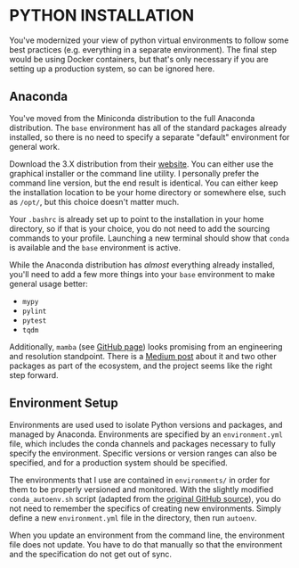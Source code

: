 
# PYTHON INSTALLATION

You've modernized your view of python virtual environments to follow
some best practices (e.g. everything in a separate environment). The
final step would be using Docker containers, but that's only necessary
if you are setting up a production system, so can be ignored here.

## Anaconda

You've moved from the Miniconda distribution to the full Anaconda
distribution. The `base` environment has all of the standard packages
already installed, so there is no need to specify a separate "default"
environment for general work.

Download the 3.X distribution from their
[website](https://www.anaconda.com/distribution/). You can either use
the graphical installer or the command line utility. I personally prefer
the command line version, but the end result is identical. You can
either keep the installation location to be your home directory or
somewhere else, such as `/opt/`, but this choice doesn't matter much.

Your `.bashrc` is already set up to point to the installation in your
home directory, so if that is your choice, you do not need to add the
sourcing commands to your profile. Launching a new terminal should show
that `conda` is available and the `base` environment is active.

While the Anaconda distribution has *almost* everything already
installed, you'll need to add a few more things into your `base`
environment to make general usage better:

- `mypy`
- `pylint`
- `pytest`
- `tqdm`

Additionally, `mamba` (see [GitHub page][1]) looks promising from an
engineering and resolution standpoint. There is a [Medium post][2] about
it and two other packages as part of the ecosystem, and the project
seems like the right step forward.

## Environment Setup

Environments are used used to isolate Python versions and packages, and
managed by Anaconda. Environments are specified by an `environment.yml`
file, which includes the conda channels and packages necessary to fully
specify the environment. Specific versions or version ranges can also be
specified, and for a production system should be specified.

The environments that I use are contained in `environments/` in order
for them to be properly versioned and monitored. With the slightly
modified `conda_autoenv.sh` script (adapted from the
[original GitHub source](https://github.com/chdoig/conda-auto-env)), you
do not need to remember the specifics of creating new environments.
Simply define a new `environment.yml` file in the directory, then run
`autoenv`.

When you update an environment from the command line, the environment
file does not update. You have to do that manually so that the
environment and the specification do not get out of sync.

[1]: https://github.com/TheSnakePit/mamba
[2]: https://medium.com/@QuantStack/open-software-packaging-for-science-61cecee7fc23
